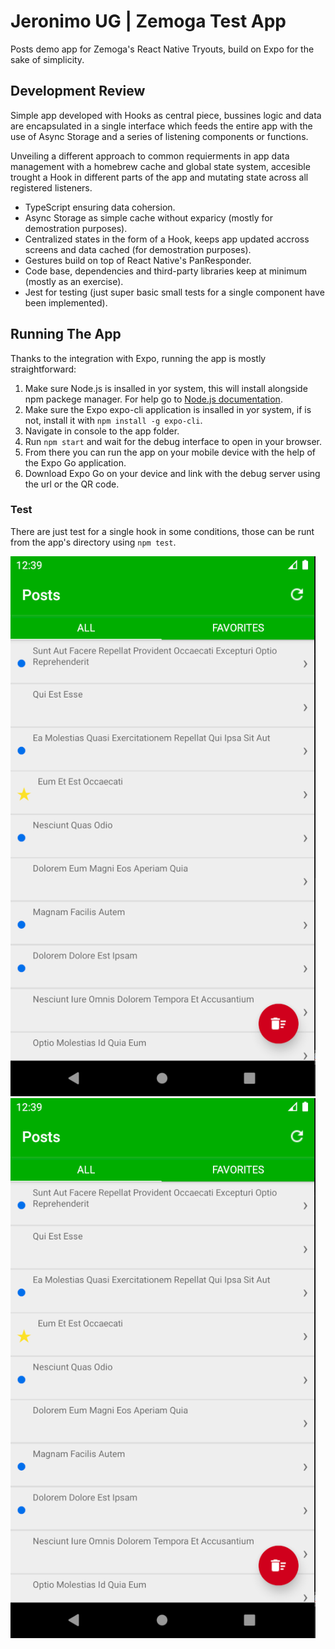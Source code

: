 # Jeronimo UG | Zemoga Test App
Posts demo app for Zemoga's React Native Tryouts, build on Expo for the sake of simplicity.
## Development Review
Simple app developed with Hooks as central piece, bussines logic and data are encapsulated in a single interface which feeds the entire app with the use of Async Storage and a series of listening components or functions.

Unveiling a different approach to common requierments in app data management with a homebrew cache and global state system, accesible trought a Hook in different parts of the app and mutating state across all registered listeners.
- TypeScript ensuring data cohersion.
- Async Storage as simple cache without exparicy (mostly for demostration purposes).
- Centralized states in the form of a Hook, keeps app updated accross screens and data cached (for demostration purposes).
- Gestures build on top of React Native's PanResponder.
- Code base, dependencies and third-party libraries keep at minimum (mostly as an exercise).
- Jest for testing (just super basic small tests for a single component have been implemented).
## Running The App
Thanks to the integration with Expo, running the app is mostly straightforward:
1. Make sure Node.js is insalled in yor system, this will install alongside npm packege manager. For help go to [Node.js documentation](https://nodejs.org/en/).
2. Make sure the Expo expo-cli application is insalled in yor system, if is not, install it with `npm install -g expo-cli`.
3. Navigate in console to the app folder.
4. Run `npm start` and wait for the debug interface to open in your browser.
5. From there you can run the app on your mobile device with the help of the Expo Go application.
6. Download Expo Go on your device and link with the debug server using the url or the QR code.
### Test
There are just test for a single hook in some conditions, those can be runt from the app's directory using `npm test`.

![Screeshot Posts Screen](https://github.com/jeronimoUG/zemogaTestApp/blob/main/screen-1.png?raw=true) ![Screeshot Posts Screen](https://github.com/jeronimoUG/zemogaTestApp/blob/main/screen-1.png?raw=true)
